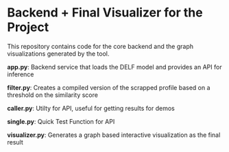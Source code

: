 # Backend + Final Visualizer for the Project
This repository contains code for the core backend and the graph visualizations generated by the tool.

**app.py**: Backend service that loads the DELF model and provides an API for inference

**filter.py**: Creates a compiled version of the scrapped profile based on a threshold on the similarity score

**caller.py**: Utilty for API, useful for getting results for demos

**single.py**: Quick Test Function for API

**visualizer.py**: Generates a graph based interactive visualization as the final result

